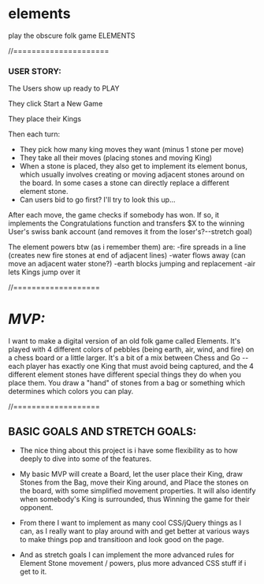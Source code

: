 # elements
play the obscure folk game ELEMENTS

//=====================

### USER STORY:

The Users show up ready to PLAY

They click Start a New Game

They place their Kings

Then each turn:
* They pick how many king moves they want (minus 1 stone per move)
* They take all their moves (placing stones and moving King)
* When a stone is placed, they also get to implement its element bonus, which usually involves creating or moving adjacent stones around on the board.  In some cases a stone can directly replace a different element stone.
* Can users bid to go first?  I'll try to look this up...

After each move, the game checks if somebody has won.
If so, it implements the Congratulations function and transfers $X to the winning User's swiss bank account (and removes it from the loser's?--stretch goal)

The element powers btw (as i remember them) are:
-fire spreads in a line (creates new fire stones at end of adjacent lines)
-water flows away (can move an adjacent water stone?)
-earth blocks jumping and replacement
-air lets Kings jump over it

//===================

# *MVP:*
I want to make a digital version of an old folk game called Elements.  It's played with 4 different colors of pebbles (being earth, air, wind, and fire) on a chess board or a little larger.  It's a bit of a mix between Chess and Go -- each player has exactly one King that must avoid being captured, and the 4 different element stones have different special things they do when you place them.  You draw a "hand" of stones from a bag or something which determines which colors you can play.

//===================

## **BASIC GOALS AND STRETCH GOALS:**
* The nice thing about this project is i have some flexibility as to how deeply to dive into some of the features.  

* My basic MVP will create a Board, let the user place their King, draw Stones from the Bag, move their King around, and Place the stones on the board, with some simplified movement properties.  It will also identify when somebody's King is surrounded, thus Winning the game for their opponent.

* From there I want to implement as many cool CSS/jQuery things as I can, as I really want to play around with and get better at various ways to make things pop and transitioon and look good on the page.

* And as stretch goals I can implement the more advanced rules for Element Stone movement / powers, plus more advanced CSS stuff if i get to it.



